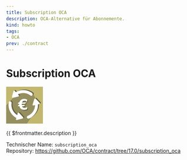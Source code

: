 ```yaml
---
title: Subscription OCA
description: OCA-Alternative für Abonnemente.
kind: howto
tags:
- OCA
prev: ./contract
---
```

# Subscription OCA
![](attachments/oca_icons_subscription_oca.png)

{{ $frontmatter.description }}

Technischer Name: `subscription_oca`\
Repository: <https://github.com/OCA/contract/tree/17.0/subscription_oca>